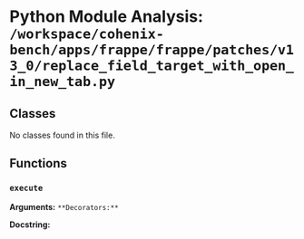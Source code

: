 # Python Module Analysis: `/workspace/cohenix-bench/apps/frappe/frappe/patches/v13_0/replace_field_target_with_open_in_new_tab.py`

## Classes

No classes found in this file.


## Functions

### `execute`
**Arguments:** ``
**Decorators:** ``

**Docstring:**
```

```

